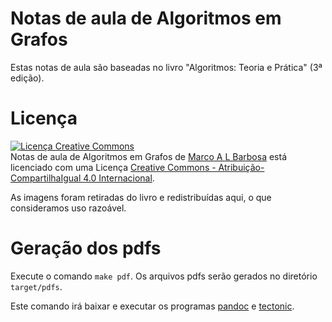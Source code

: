 <!-- % vim: set spell spelllang=pt_br: -->
# Notas de aula de Algoritmos em Grafos

Estas notas de aula são baseadas no livro "Algoritmos: Teoria e Prática"
(3ª edição).

# Licença

<a rel="license" href="http://creativecommons.org/licenses/by-sa/4.0/">
  <img alt="Licença Creative Commons" style="border-width:0" src="http://i.creativecommons.org/l/by-sa/4.0/88x31.png" />
</a>
<br />
<span xmlns:dct="http://purl.org/dc/terms/" href="http://purl.org/dc/dcmitype/Text" property="dct:title" rel="dct:type">
Notas de aula de Algoritmos em Grafos</span> de
<a xmlns:cc="http://creativecommons.org/ns#" href="http://mabarbo.pro.br" property="cc:attributionName" rel="cc:attributionURL">
Marco A L Barbosa</a>
está licenciado com uma Licença
<a rel="license" href="http://creativecommons.org/licenses/by-sa/4.0/">
Creative Commons - Atribuição-CompartilhaIgual 4.0 Internacional</a>.

As imagens foram retiradas do livro e redistribuídas aqui, o que consideramos uso razoável.

# Geração dos pdfs

Execute o comando `make pdf`. Os arquivos pdfs serão gerados no diretório `target/pdfs`.

Este comando irá baixar e executar os programas [pandoc](https://pandoc.org/)
e [tectonic](http://tectonic-typesetting.github.io/).
